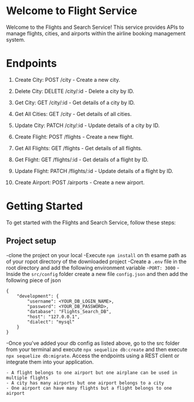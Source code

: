 # Welcome to Flight Service

Welcome to the Flights and Search Service! This service provides APIs to manage flights, cities, and airports within the airline booking management system.

# Endpoints
1. Create City: POST /city - Create a new city.

2. Delete City: DELETE /city/:id - Delete a city by ID.

3. Get City: GET /city/:id - Get details of a city by ID.

4. Get All Cities: GET /city - Get details of all cities.

5. Update City: PATCH /city/:id - Update details of a city by ID.

6. Create Flight: POST /flights - Create a new flight.

7. Get All Flights: GET /flights - Get details of all flights.

8. Get Flight: GET /flights/:id - Get details of a flight by ID.

9. Update Flight: PATCH /flights/:id - Update details of a flight by ID.

10. Create Airport: POST /airports - Create a new airport.

# Getting Started
To get started with the Flights and Search Service, follow these steps:

## Project setup

-clone the project on your local
-Execute `npm install` on th esame path as of your ropot directory of the downloaded project
-Create a `.env` file in the root directory and add the following environment variable
    -`PORT: 3000`
-Inside the `src/config` folder create a new file `config.json` and then add the following piece of json

```
{
    "development": {
        "username": <YOUR_DB_LOGIN_NAME>,
        "password": <YOUR_DB_PASSWORD>,
        "database": "Flights_Search_DB",
        "host": "127.0.0.1",
        "dialect": "mysql"
    }
}
```

-Once you've added  your db config as listed above, go to the src folder from your terminal and execute `npx sequelize db:create`
and then execute  `npx sequelize db:migrate`.
Access the endpoints using a REST client or integrate them into your application.
    
    - A flight belongs to one airport but one airplane can be used in multiple flights
    - A city has many airports but one airport belongs to a city
    - One airport can have many flights but a flight belongs to one airport

